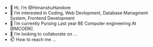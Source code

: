 - 👋 Hi, I’m @HimanshuHandore
- 👀 I’m interested in Coding, Web Devlopment, Database Managment System, Frontend Development
- 🌱 I’m currently Pursing Last year BE Computer engineering At @MCOERC
- 💞️ I’m looking to collaborate on ...
- 📫 How to reach me ...

<!---
HimanshuHandore/HimanshuHandore is a ✨ special ✨ repository because its `README.md` (this file) appears on your GitHub profile.
You can click the Preview link to take a look at your changes.
--->

